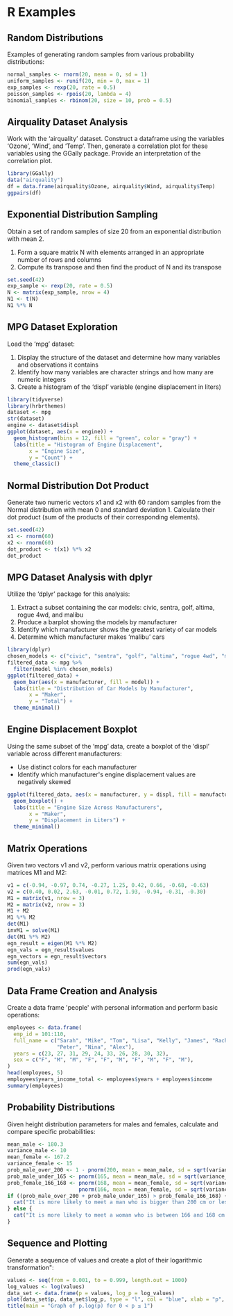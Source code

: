 # R Examples

## Random Distributions
Examples of generating random samples from various probability distributions:

```R
normal_samples <- rnorm(20, mean = 0, sd = 1)
uniform_samples <- runif(20, min = 0, max = 1)
exp_samples <- rexp(20, rate = 0.5)
poisson_samples <- rpois(20, lambda = 4)
binomial_samples <- rbinom(20, size = 10, prob = 0.5)
```

## Airquality Dataset Analysis
Work with the ‘airquality’ dataset. Construct a dataframe using the variables ‘Ozone’, ‘Wind’, and ‘Temp’. Then, generate a correlation plot for these variables using the GGally package. Provide an interpretation of the correlation plot.

```R
library(GGally)
data("airquality")
df = data.frame(airquality$Ozone, airquality$Wind, airquality$Temp)
ggpairs(df)
```

## Exponential Distribution Sampling
Obtain a set of random samples of size 20 from an exponential distribution with mean 2. 
1. Form a square matrix N with elements arranged in an appropriate number of rows and columns
2. Compute its transpose and then find the product of N and its transpose

```R
set.seed(42)
exp_sample <- rexp(20, rate = 0.5)
N <- matrix(exp_sample, nrow = 4)
N1 <- t(N)
N1 %*% N
```

## MPG Dataset Exploration
Load the ‘mpg’ dataset:
1. Display the structure of the dataset and determine how many variables and observations it contains
2. Identify how many variables are character strings and how many are numeric integers
3. Create a histogram of the ‘displ’ variable (engine displacement in liters)

```R
library(tidyverse)
library(hrbrthemes)
dataset <- mpg
str(dataset)
engine <- dataset$displ
ggplot(dataset, aes(x = engine)) +
  geom_histogram(bins = 12, fill = "green", color = "gray") +
  labs(title = "Histogram of Engine Displacement", 
       x = "Engine Size", 
       y = "Count") +
  theme_classic()
```

## Normal Distribution Dot Product
Generate two numeric vectors x1 and x2 with 60 random samples from the Normal distribution with mean 0 and standard deviation 1. Calculate their dot product (sum of the products of their corresponding elements).

```R
set.seed(42)
x1 <- rnorm(60)
x2 <- rnorm(60)
dot_product <- t(x1) %*% x2
dot_product
```

## MPG Dataset Analysis with dplyr
Utilize the ‘dplyr’ package for this analysis:
1. Extract a subset containing the car models: civic, sentra, golf, altima, rogue 4wd, and malibu
2. Produce a barplot showing the models by manufacturer
3. Identify which manufacturer shows the greatest variety of car models
4. Determine which manufacturer makes ‘malibu’ cars

```R
library(dplyr)
chosen_models <- c("civic", "sentra", "golf", "altima", "rogue 4wd", "malibu")
filtered_data <- mpg %>%
  filter(model %in% chosen_models)
ggplot(filtered_data) +
  geom_bar(aes(x = manufacturer, fill = model)) +
  labs(title = "Distribution of Car Models by Manufacturer", 
       x = "Maker", 
       y = "Total") +
  theme_minimal()
```

## Engine Displacement Boxplot
Using the same subset of the ‘mpg’ data, create a boxplot of the ‘displ’ variable across different manufacturers:
- Use distinct colors for each manufacturer
- Identify which manufacturer's engine displacement values are negatively skewed

```R
ggplot(filtered_data, aes(x = manufacturer, y = displ, fill = manufacturer)) +
  geom_boxplot() +
  labs(title = "Engine Size Across Manufacturers", 
       x = "Maker", 
       y = "Displacement in Liters") +
  theme_minimal()
```

## Matrix Operations
Given two vectors v1 and v2, perform various matrix operations using matrices M1 and M2:

```R
v1 = c(-0.94, -0.97, 0.74, -0.27, 1.25, 0.42, 0.66, -0.68, -0.63)
v2 = c(0.40, 0.02, 2.63, -0.01, 0.72, 1.93, -0.94, -0.31, -0.30)
M1 = matrix(v1, nrow = 3)
M2 = matrix(v2, nrow = 3)
M1 + M2
M1 %*% M2
det(M1)
invM1 = solve(M1)
det(M1 %*% M2)
egn_result = eigen(M1 %*% M2)
egn_vals = egn_result$values
egn_vectors = egn_result$vectors
sum(egn_vals)
prod(egn_vals)
```

## Data Frame Creation and Analysis
Create a data frame 'people' with personal information and perform basic operations:

```R
employees <- data.frame(
  emp_id = 101:110,
  full_name = c("Sarah", "Mike", "Tom", "Lisa", "Kelly", "James", "Rachel", 
                "Peter", "Nina", "Alex"),
  years = c(23, 27, 31, 29, 24, 33, 26, 28, 30, 32),
  sex = c("F", "M", "M", "F", "F", "M", "F", "M", "F", "M"),
)
head(employees, 5)
employees$years_income_total <- employees$years + employees$income
summary(employees)
```

## Probability Distributions
Given height distribution parameters for males and females, calculate and compare specific probabilities:

```R
mean_male <- 180.3
variance_male <- 10
mean_female <- 167.2
variance_female <- 15
prob_male_over_200 <- 1 - pnorm(200, mean = mean_male, sd = sqrt(variance_male))
prob_male_under_165 <- pnorm(165, mean = mean_male, sd = sqrt(variance_male))
prob_female_166_168 <- pnorm(168, mean = mean_female, sd = sqrt(variance_female)) - 
                       pnorm(166, mean = mean_female, sd = sqrt(variance_female))
if ((prob_male_over_200 + prob_male_under_165) > prob_female_166_168) {
  cat("It is more likely to meet a man who is bigger than 200 cm or lesser than 165 cm.\n")
} else {
  cat("It is more likely to meet a woman who is between 166 and 168 cm.\n")
}
```

## Sequence and Plotting
Generate a sequence of values and create a plot of their logarithmic transformation":

```R
values <- seq(from = 0.001, to = 0.999, length.out = 1000)
log_values <- log(values)
data_set <- data.frame(p = values, log_p = log_values)
plot(data_set$p, data_set$log_p, type = "l", col = "blue", xlab = "p", ylab = "log(p)")
title(main = "Graph of p.log(p) for 0 < p ≤ 1")
```
